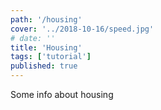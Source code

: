 ```yaml
---
path: '/housing'
cover: '../2018-10-16/speed.jpg'
# date: ''
title: 'Housing'
tags: ['tutorial']
published: true
---
```


Some info about housing
